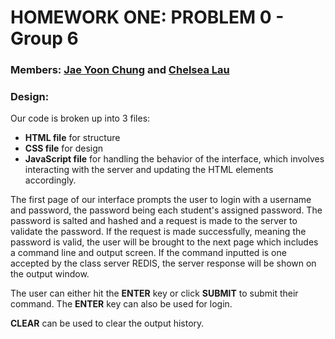# HOMEWORK ONE: PROBLEM 0 - Group 6
### Members: [Jae Yoon Chung](https://github.com/jcdino) and [Chelsea Lau](https://github.com/chelsealau)

### Design:
Our code is broken up into 3 files: 
- **HTML file** for structure
- **CSS file** for design
- **JavaScript file** for handling the behavior of the interface, which involves interacting with the server and updating the HTML elements accordingly. 

The first page of our interface prompts the user to login with a username and password, the password being each student's assigned password. The password is salted and hashed and a request is made to the server to validate the password. If the request is made successfully, meaning the password is valid, the user will be brought to the next page which includes a command line and output screen. If the command inputted is one accepted by the class server REDIS, the server response will be shown on the output window. 

The user can either hit the **ENTER** key or click **SUBMIT** to submit their command. The **ENTER** key can also be used for login.

**CLEAR** can be used to clear the output history. 
